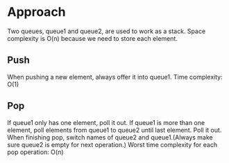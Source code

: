 # Approach

Two queues, queue1 and queue2, are used to work as a stack. Space complexity is O(n) because we need to store each element.

## Push

When pushing a new element, always offer it into queue1. Time complexity: O(1)

## Pop

If queue1 only has one element, poll it out. If queue1 is more than one element, poll elements from queue1 to queue2 until last element. Poll it out. When finishing pop, switch names of queue2 and queue1.(Always make sure queue2 is empty for next operation.) Worst time complexity for each pop operation: O(n)

